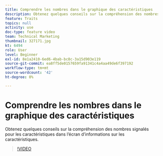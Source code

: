 ```yaml
---
title: Comprendre les nombres dans le graphique des caractéristiques
description: Obtenez quelques conseils sur la compréhension des nombres signalés pour les caractéristiques dans l’écran d’informations sur les caractéristiques.
feature: Traits
topics: null
activity: use
doc-type: feature video
team: Technical Marketing
thumbnail: 327171.jpg
kt: 6494
role: User
level: Beginner
exl-id: 8e1a2410-6ed6-4bab-bc8c-3a15d903e119
source-git-commit: ea8ff5de0157659fa91341c4a4aa49de6f397192
workflow-type: tm+mt
source-wordcount: '42'
ht-degree: 0%

---
```


# Comprendre les nombres dans le graphique des caractéristiques

Obtenez quelques conseils sur la compréhension des nombres signalés pour les caractéristiques dans l’écran d’informations sur les caractéristiques.

>[!VIDEO](https://video.tv.adobe.com/v/340522/?quality=12&learn=on&captions=fre_fr)
